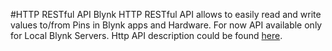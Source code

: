 #HTTP RESTful API
Blynk HTTP RESTful API allows to easily read and write values to/from Pins in Blynk apps and Hardware. For now 
API available only for Local Blynk Servers. Http API description could be found [here](http://docs.blynkapi.apiary.io).